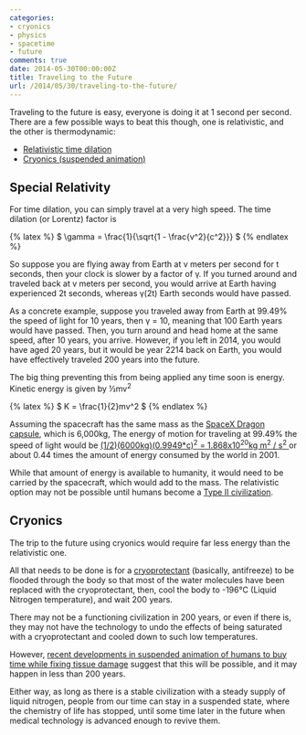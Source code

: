 ```yaml
---
categories:
- cryonics
- physics
- spacetime
- future
comments: true
date: 2014-05-30T00:00:00Z
title: Traveling to the Future
url: /2014/05/30/traveling-to-the-future/
---
```


Traveling to the future is easy, everyone is doing it at 1 second per second. There are a few possible ways to beat this though, one is relativistic, and the other is thermodynamic:

 - [Relativistic time dilation](https://en.wikipedia.org/wiki/Time_dilation)
 - [Cryonics (suspended animation)](https://en.wikipedia.org/wiki/Cryonics)

## Special Relativity 
 For time dilation, you can simply travel at a very high speed. The time dilation (or Lorentz) factor is

{% latex %}
$ \gamma = \frac{1}{\sqrt{1 - \frac{v^2}{c^2}}} $
{% endlatex %}

So suppose you are flying away from Earth at v meters per second for t seconds, then your clock is slower by a factor of &gamma;. If you turned around and traveled back at v meters per second, you would arrive at Earth having experienced 2t seconds, whereas &gamma;(2t) Earth seconds would have passed.

As a concrete example, suppose you traveled away from Earth at 99.49% the speed of light for 10 years, then &gamma; = 10, meaning that 100 Earth years would have passed. Then, you turn around and head home at the same speed, after 10 years, you arrive. However, if you left in 2014, you would have aged 20 years, but it would be year 2214 back on Earth, you would have effectively traveled 200 years into the future.

The big thing preventing this from being applied any time soon is energy. Kinetic energy is given by ½mv<sup>2</sup>

{% latex %}
$ K = \frac{1}{2}mv^2 $
{% endlatex %}

Assuming the spacecraft has the same mass as the [SpaceX Dragon capsule](http://www.spacex.com/dragon), which is 6,000kg, The energy of motion for traveling at 99.49% the speed of light would be [(1/2)(6000kg)(0.9949*c)<sup>2</sup> = 1.868x10<sup>20</sup>kg m<sup>2</sup> / s<sup>2</sup> ](http://www.wolframalpha.com/input/?i=%281%2F2%29%284200kg%29%280.9949*299%2C792%2C458+m%2Fs%29%5E2) or about 0.44 times the amount of energy consumed by the world in 2001.

While that amount of energy is available to humanity, it would need to be carried by the spacecraft, which would add to the mass. The relativistic option may not be possible until humans become a [Type II civilization](https://en.wikipedia.org/wiki/Kardashev_scale).

## Cryonics

The trip to the future using cryonics would require far less energy than the relativistic one.

All that needs to be done is for a [cryoprotectant](https://en.wikipedia.org/wiki/Cryoprotectant#Conventional_cryoprotectants) (basically, antifreeze) to be flooded through the body so that most of the water molecules have been replaced with the cryoprotectant, then, cool the body to -196&deg;C (Liquid Nitrogen temperature), and wait 200 years.

There may not be a functioning civilization in 200 years, or even if there is, they may not have the technology to undo the effects of being saturated with a cryoprotectant and cooled down to such low temperatures.

However, [recent developments in suspended animation of humans to buy time while fixing tissue damage](http://www.newscientist.com/article/mg22129623.000-gunshot-victims-to-be-suspended-between-life-and-death.html#.U4l0FZRdXIU) suggest that this will be possible, and it may happen in less than 200 years.

Either way, as long as there is a stable civilization with a steady supply of liquid nitrogen, people from our time can stay in a suspended state, where the chemistry of life has stopped, until some time later in the future when medical technology is advanced enough to revive them.



